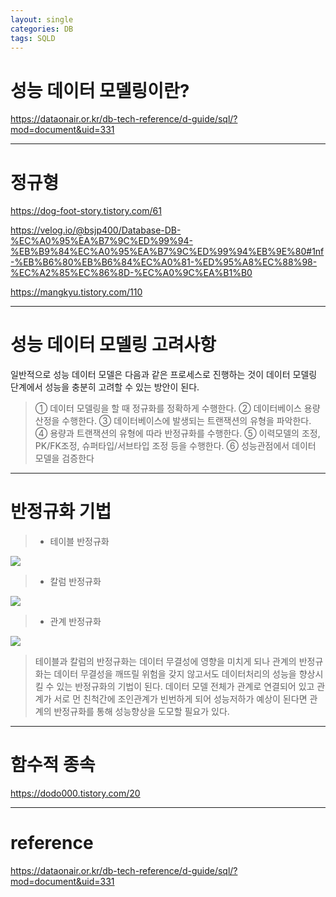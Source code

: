 ```yaml
---
layout: single
categories: DB
tags: SQLD
---
```

# 성능 데이터 모델링이란?
https://dataonair.or.kr/db-tech-reference/d-guide/sql/?mod=document&uid=331



 ---
# 정규형
https://dog-foot-story.tistory.com/61


https://velog.io/@bsjp400/Database-DB-%EC%A0%95%EA%B7%9C%ED%99%94-%EB%B9%84%EC%A0%95%EA%B7%9C%ED%99%94%EB%9E%80#1nf-%EB%B6%80%EB%B6%84%EC%A0%81-%ED%95%A8%EC%88%98-%EC%A2%85%EC%86%8D-%EC%A0%9C%EA%B1%B0


https://mangkyu.tistory.com/110











---

# 성능 데이터 모델링 고려사항

일반적으로 성능 데이터 모델은 다음과 같은 프로세스로 진행하는 것이 데이터 모델링 단계에서 성능을 충분히 고려할 수 있는 방안이 된다.

>① 데이터 모델링을 할 때 정규화를 정확하게 수행한다.
② 데이터베이스 용량산정을 수행한다.
③ 데이터베이스에 발생되는 트랜잭션의 유형을 파악한다.
④ 용량과 트랜잭션의 유형에 따라 반정규화를 수행한다.
⑤ 이력모델의 조정, PK/FK조정, 슈퍼타입/서브타입 조정 등을 수행한다.
⑥ 성능관점에서 데이터 모델을 검증한다
















---

# 반정규화 기법
	
   >- 테이블 반정규화
   
  ![](https://velog.velcdn.com/images/luca388/post/30f58e87-9775-4f4f-99c6-25080091486b/image.png)
>- 칼럼 반정규화

![](https://velog.velcdn.com/images/luca388/post/a51dabc4-eda2-48d7-8beb-a1d9b3bd1f0f/image.png)
 >- 관계 반정규화

![](https://velog.velcdn.com/images/luca388/post/ce25bfda-22d1-4926-970b-491d6531fd36/image.png)
>테이블과 칼럼의 반정규화는 데이터 무결성에 영향을 미치게 되나 관계의 반정규화는 데이터 무결성을 깨뜨릴 위험을 갖지 않고서도 데이터처리의 성능을 향상시킬 수 있는 반정규화의 기법이 된다. 데이터 모델 전체가 관계로 연결되어 있고 관계가 서로 먼 친척간에 조인관계가 빈번하게 되어 성능저하가 예상이 된다면 관계의 반정규화를 통해 성능향상을 도모할 필요가 있다.



---











# 함수적 종속
https://dodo000.tistory.com/20

---







# reference
https://dataonair.or.kr/db-tech-reference/d-guide/sql/?mod=document&uid=331